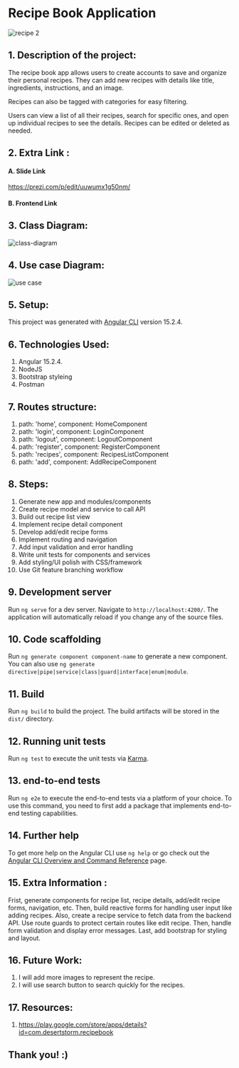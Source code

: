 # Recipe Book Application 

![recipe 2](https://github.com/amalg20/Final-Java-Angular-9w-GitHub-repo/assets/145042005/65d4e1d2-06f7-4bfb-ab1e-dc9575bc455e)



## 1. Description of the project:

The recipe book app allows users to create accounts to save and organize their personal recipes. They can add new recipes with details like title, ingredients, instructions, and an image. 

Recipes can also be tagged with categories for easy filtering. 

Users can view a list of all their recipes, search for specific ones, and open up individual recipes to see the details. Recipes can be edited or deleted as needed.

## 2. Extra Link :

#### A. Slide Link

https://prezi.com/p/edit/uuwumx1g50nm/

#### B. Frontend Link


## 3. Class Diagram:

![class-diagram](https://github.com/amalg20/Final-Java-Angular-9w-GitHub-repo/assets/145042005/0b4fc020-a7b8-40e4-b3ad-dc1c911ddbda)

## 4. Use case Diagram:

![use case](https://github.com/amalg20/Final-Java-Angular-9w-GitHub-repo/assets/145042005/166006a4-1cb8-498e-89aa-0434e9af5fd8)

## 5. Setup:

This project was generated with [Angular CLI](https://github.com/angular/angular-cli) version 15.2.4. 


## 6. Technologies Used:

1. Angular 15.2.4.
2. NodeJS
3. Bootstrap styleing
4. Postman


## 7. Routes structure:

1. path: 'home', component: HomeComponent 
2. path: 'login', component: LoginComponent 
3. path: 'logout', component: LogoutComponent 
4. path: 'register', component: RegisterComponent
5. path: 'recipes', component: RecipesListComponent 
6. path: 'add', component: AddRecipeComponent 


## 8. Steps:

1) Generate new app and modules/components
2) Create recipe model and service to call API
3) Build out recipe list view
4) Implement recipe detail component
5) Develop add/edit recipe forms
6) Implement routing and navigation
7) Add input validation and error handling
8) Write unit tests for components and services
9) Add styling/UI polish with CSS/framework
10) Use Git feature branching workflow


## 9. Development server

Run `ng serve` for a dev server. Navigate to `http://localhost:4200/`. The application will automatically reload if you change any of the source files.

## 10. Code scaffolding

Run `ng generate component component-name` to generate a new component. You can also use `ng generate directive|pipe|service|class|guard|interface|enum|module`.

## 11. Build

Run `ng build` to build the project. The build artifacts will be stored in the `dist/` directory.

## 12. Running unit tests

Run `ng test` to execute the unit tests via [Karma](https://karma-runner.github.io).

## 13.  end-to-end tests

Run `ng e2e` to execute the end-to-end tests via a platform of your choice. To use this command, you need to first add a package that implements end-to-end testing capabilities.

## 14. Further help

To get more help on the Angular CLI use `ng help` or go check out the [Angular CLI Overview and Command Reference](https://angular.io/cli) page.


## 15. Extra Information :

Frist, generate components for recipe list, recipe details, add/edit recipe forms, navigation, etc. Then, build reactive forms for handling user input like adding recipes. Also, create a recipe service to fetch data from the backend API. Use route guards to protect certain routes like edit recipe. Then, handle form validation and display error messages. Last, add bootstrap for styling and layout.


## 16. Future Work:

1. I will add more images to represent the recipe.
2. I will use search button to search quickly for the recipes.


## 17. Resources:

1. https://play.google.com/store/apps/details?id=com.desertstorm.recipebook


## Thank you! :)

